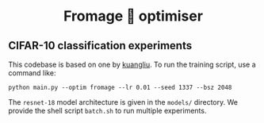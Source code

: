 <h1 align="center">
Fromage 🧀 optimiser
</h1>

## CIFAR-10 classification experiments

This codebase is based on one by [kuangliu](https://github.com/kuangliu/pytorch-cifar). To run the training script, use a command like:
```
python main.py --optim fromage --lr 0.01 --seed 1337 --bsz 2048
```
The `resnet-18` model architecture is given in the `models/` directory. We provide the shell script `batch.sh` to run multiple experiments.
